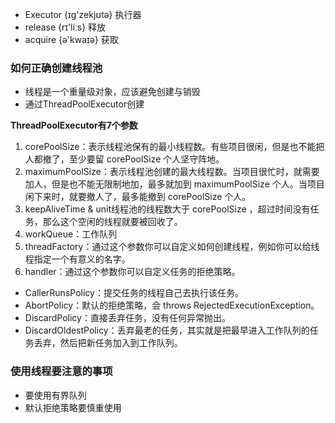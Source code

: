 * Executor {ɪg'zekjʊtə} 执行器
* release {rɪ'liːs} 释放
* acquire {ə'kwaɪə} 获取
### 如何正确创建线程池
* 线程是一个重量级对象，应该避免创建与销毁
* 通过ThreadPoolExecutor创建

**ThreadPoolExecutor有7个参数**
1. corePoolSize：表示线程池保有的最小线程数。有些项目很闲，但是也不能把人都撤了，至少要留 corePoolSize 个人坚守阵地。
2. maximumPoolSize：表示线程池创建的最大线程数。当项目很忙时，就需要加人，但是也不能无限制地加，最多就加到 maximumPoolSize 个人。当项目闲下来时，就要撤人了，最多能撤到 corePoolSize 个人。
3. keepAliveTime & unit线程池的线程数大于 corePoolSize ，超过时间没有任务，那么这个空闲的线程就要被回收了。
4. workQueue：工作队列
5. threadFactory：通过这个参数你可以自定义如何创建线程，例如你可以给线程指定一个有意义的名字。
6. handler：通过这个参数你可以自定义任务的拒绝策略。
* CallerRunsPolicy：提交任务的线程自己去执行该任务。
* AbortPolicy：默认的拒绝策略，会 throws RejectedExecutionException。
* DiscardPolicy：直接丢弃任务，没有任何异常抛出。
* DiscardOldestPolicy：丢弃最老的任务，其实就是把最早进入工作队列的任务丢弃，然后把新任务加入到工作队列。
### 使用线程要注意的事项
* 要使用有界队列
* 默认拒绝策略要慎重使用